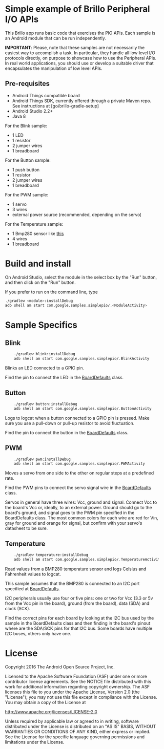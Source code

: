 Simple example of Brillo Peripheral I/O APIs
============================================

This Brillo app runs basic code that exercises the PIO APIs. Each sample is an
Android module that can be run independently.

**IMPORTANT**: Please, note that these samples are not necessarily the easiest way to accomplish
a task. In particular, they handle all low level I/O protocols directly, on
purpose to showcase how to use the Peripheral APIs. In real world applications,
you should use or develop a suitable driver that encapsulates the manipulation
of low level APIs.


Pre-requisites
--------------

- Android Things compatible board
- Android Things SDK, currently offered through a private Maven repo. See
  instructions at [go/brillo-gradle-setup]
- Android Studio 2.2+
- Java 8

For the Blink sample:
- 1 LED
- 1 resistor
- 2 jumper wires
- 1 breadboard

For the Button sample:
- 1 push button
- 1 resistor
- 2 jumper wires
- 1 breadboard

For the PWM sample:
- 1 servo
- 3 wires
- external power source (recommended, depending on the servo)

For the Temperature sample:
- 1 Bmp280 sensor like [this](https://www.adafruit.com/products/2651)
- 4 wires
- 1 breadboard

Build and install
=================

On Android Studio, select the module in the select box by the "Run" button, and
then click on the "Run" button.

If you prefer to run on the command line, type

```bash
./gradlew <module>:installDebug
adb shell am start com.google.samples.simplepio/.<ModuleActivity>
```

Sample Specifics
================

Blink
-----

```bash
    ./gradlew blink:installDebug
    adb shell am start com.google.samples.simplepio/.BlinkActivity
```

Blinks an LED connected to a GPIO pin.

Find the pin to connect the LED in the [BoardDefaults](blink/src/main/java/com/google/samples/simplepio/BoardDefaults.java)
class.


Button
------

```bash
    ./gradlew button:installDebug
    adb shell am start com.google.samples.simplepio/.ButtonActivity
```

Logs to logcat when a button connected to a GPIO pin is pressed. Make sure you
use a pull-down or pull-up resistor to avoid fluctuation.

Find the pin to connect the button in the [BoardDefaults](button/src/main/java/com/google/samples/simplepio/BoardDefaults.java)
class.


PWM
---

```bash
    ./gradlew pwm:installDebug
    adb shell am start com.google.samples.simplepio/.PWMActivity
```

Moves a servo from one side to the other on regular steps at a predefined rate.

Find the PWM pins to connect the servo signal wire in the [BoardDefaults](pwm/src/main/java/com/google/samples/simplepio/BoardDefaults.java)
class.

Servos in general have three wires: Vcc, ground and signal. Connect Vcc to the
board's Vcc or, ideally, to an external power. Ground should go to the board's
ground, and signal goes to the PWM pin specified in the BoardDefaults class. The
most common colors for each wire are red for Vin, gray for ground and orange for
signal, but confirm with your servo's datasheet to be sure.


Temperature
-----------

```bash
    ./gradlew temperature:installDebug
    adb shell am start com.google.samples.simplepio/.TemperatureActivity
```

Read values from a BMP280 temperature sensor and logs Celsius and Fahrenheit
values to logcat.

This sample assumes that the BMP280 is connected to an I2C port specified at
[BoardDefaults](temperature/src/main/java/com/google/samples/simplepio/BoardDefaults.java).

I2C peripherals usually use four or five pins: one or two for Vcc (3.3 or 5v
from the Vcc pin in the board), ground (from the board), data (SDA) and clock (SCK).

Find the correct pins for each board by looking at the I2C bus used by the
sample in the BoardDefaults class and then finding in the board's pinout where
are the SDA/SCK pins for that I2C bus. Some boards have multiple I2C buses,
others only have one.


License
=======

Copyright 2016 The Android Open Source Project, Inc.

Licensed to the Apache Software Foundation (ASF) under one or more contributor
license agreements.  See the NOTICE file distributed with this work for
additional information regarding copyright ownership.  The ASF licenses this
file to you under the Apache License, Version 2.0 (the "License"); you may not
use this file except in compliance with the License.  You may obtain a copy of
the License at

  http://www.apache.org/licenses/LICENSE-2.0

Unless required by applicable law or agreed to in writing, software
distributed under the License is distributed on an "AS IS" BASIS, WITHOUT
WARRANTIES OR CONDITIONS OF ANY KIND, either express or implied.  See the
License for the specific language governing permissions and limitations under
the License.
